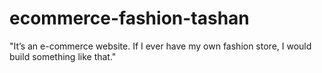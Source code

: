 # ecommerce-fashion-tashan
"It’s an e-commerce website. If I ever have my own fashion store, I would build something like that."
